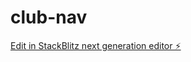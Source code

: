 # club-nav

[Edit in StackBlitz next generation editor ⚡️](https://stackblitz.com/~/github.com/nakovalskaya/club-nav)